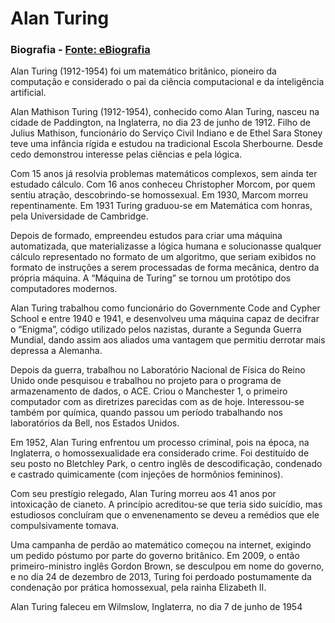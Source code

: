 # Alan Turing

### Biografia  - [Fonte: eBiografia](https://www.ebiografia.com/alan_turing/#:~:text=Alan)

Alan Turing (1912-1954) foi um matemático britânico, pioneiro da computação e considerado o pai da ciência computacional e da inteligência artificial.

Alan Mathison Turing (1912-1954), conhecido como Alan Turing, nasceu na cidade de Paddington, na Inglaterra, no dia 23 de junho de 1912. Filho de Julius Mathison, funcionário do Serviço Civil Indiano e de Ethel Sara Stoney teve uma infância rígida e estudou na tradicional Escola Sherbourne. Desde cedo demonstrou interesse pelas ciências e pela lógica.

Com 15 anos já resolvia problemas matemáticos complexos, sem ainda ter estudado cálculo. Com 16 anos conheceu Christopher Morcom, por quem sentiu atração, descobrindo-se homossexual. Em 1930, Marcom morreu repentinamente. Em 1931 Turing graduou-se em Matemática com honras, pela Universidade de Cambridge.

Depois de formado, empreendeu estudos para criar uma máquina automatizada, que materializasse a lógica humana e solucionasse qualquer cálculo representado no formato de um algoritmo, que seriam exibidos no formato de instruções a serem processadas de forma mecânica, dentro da própria máquina. A “Máquina de Turing” se tornou um protótipo dos computadores modernos.

Alan Turing trabalhou como funcionário do Governmente Code and Cypher School e entre 1940 e 1941, e desenvolveu uma máquina capaz de decifrar o “Enigma”, código utilizado pelos nazistas, durante a Segunda Guerra Mundial, dando assim aos aliados uma vantagem que permitiu derrotar mais depressa a Alemanha.

Depois da guerra, trabalhou no Laboratório Nacional de Física do Reino Unido onde pesquisou e trabalhou no projeto para o programa de armazenamento de dados, o ACE. Criou o Manchester 1, o primeiro computador com as diretrizes parecidas com as de hoje. Interessou-se também por química, quando passou um período trabalhando nos laboratórios da Bell, nos Estados Unidos.

Em 1952, Alan Turing enfrentou um processo criminal, pois na época, na Inglaterra, o homossexualidade era considerado crime. Foi destituído de seu posto no Bletchley Park, o centro inglês de descodificação, condenado e castrado quimicamente (com injeções de hormônios femininos).

Com seu prestígio relegado, Alan Turing morreu aos 41 anos por intoxicação de cianeto. A princípio acreditou-se que teria sido suicídio, mas estudiosos concluíram que o envenenamento se deveu a remédios que ele compulsivamente tomava.

Uma campanha de perdão ao matemático começou na internet, exigindo um pedido póstumo por parte do governo britânico. Em 2009, o então primeiro-ministro inglês Gordon Brown, se desculpou em nome do governo, e no dia 24 de dezembro de 2013, Turing foi perdoado postumamente da condenação por prática homossexual, pela rainha Elizabeth II.

Alan Turing faleceu em Wilmslow, Inglaterra, no dia 7 de junho de 1954
